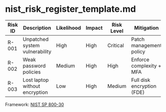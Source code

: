 # nist_risk_register_template.md

| Risk ID | Description                | Likelihood | Impact | Risk Level | Mitigation                    |
|---------|----------------------------|------------|--------|------------|-------------------------------|
| R-001   | Unpatched system vulnerability | High       | High   | Critical    | Patch management policy       |
| R-002   | Weak password policies        | Medium     | High   | High        | Enforce complexity + MFA      |
| R-003   | Lost laptop without encryption | Low        | High   | Medium      | Full disk encryption (FDE)    |

Framework: [NIST SP 800-30](https://nvlpubs.nist.gov/nistpubs/Legacy/SP/nistspecialpublication800-30r1.pdf)
